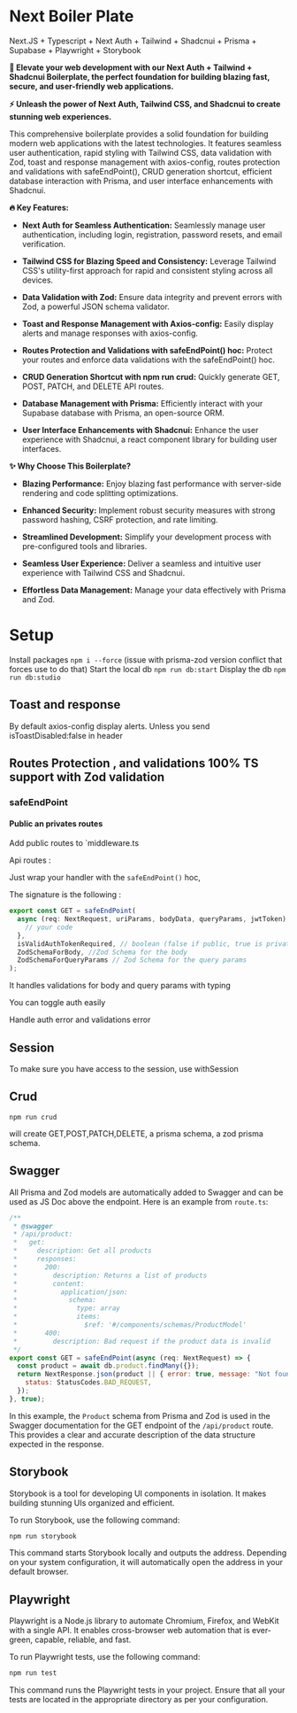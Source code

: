 # Next Boiler Plate

Next.JS + Typescript + Next Auth + Tailwind + Shadcnui + Prisma + Supabase + Playwright + Storybook

**🚀 Elevate your web development with our Next Auth + Tailwind + Shadcnui Boilerplate, the perfect foundation for building blazing fast, secure, and user-friendly web applications.**

**⚡️ Unleash the power of Next Auth, Tailwind CSS, and Shadcnui to create stunning web experiences.**

This comprehensive boilerplate provides a solid foundation for building modern web applications with the latest technologies. It features seamless user authentication, rapid styling with Tailwind CSS, data validation with Zod, toast and response management with axios-config, routes protection and validations with safeEndPoint(), CRUD generation shortcut, efficient database interaction with Prisma, and user interface enhancements with Shadcnui.

**🔥 Key Features:**

- **Next Auth for Seamless Authentication:** Seamlessly manage user authentication, including login, registration, password resets, and email verification.

- **Tailwind CSS for Blazing Speed and Consistency:** Leverage Tailwind CSS's utility-first approach for rapid and consistent styling across all devices.

- **Data Validation with Zod:** Ensure data integrity and prevent errors with Zod, a powerful JSON schema validator.

- **Toast and Response Management with Axios-config:** Easily display alerts and manage responses with axios-config.

- **Routes Protection and Validations with safeEndPoint() hoc:** Protect your routes and enforce data validations with the safeEndPoint() hoc.

- **CRUD Generation Shortcut with npm run crud:** Quickly generate GET, POST, PATCH, and DELETE API routes.

- **Database Management with Prisma:** Efficiently interact with your Supabase database with Prisma, an open-source ORM.

- **User Interface Enhancements with Shadcnui:** Enhance the user experience with Shadcnui, a react component library for building user interfaces.

**✨ Why Choose This Boilerplate?**

- **Blazing Performance:** Enjoy blazing fast performance with server-side rendering and code splitting optimizations.

- **Enhanced Security:** Implement robust security measures with strong password hashing, CSRF protection, and rate limiting.

- **Streamlined Development:** Simplify your development process with pre-configured tools and libraries.

- **Seamless User Experience:** Deliver a seamless and intuitive user experience with Tailwind CSS and Shadcnui.

- **Effortless Data Management:** Manage your data effectively with Prisma and Zod.

# Setup

Install packages
`npm i --force` (issue with prisma-zod version conflict that forces use to do that)
Start the local db
`npm run db:start`
Display the db
`npm run db:studio`

## Toast and response

By default axios-config display alerts. Unless you send isToastDisabled:false in header

## Routes Protection , and validations 100% TS support with Zod validation

### safeEndPoint

#### Public an privates routes

Add public routes to `middleware.ts

Api routes :

Just wrap your handler with the `safeEndPoint()` hoc,

The signature is the following :

```javascript
export const GET = safeEndPoint(
  async (req: NextRequest, uriParams, bodyData, queryParams, jwtToken) => {
    // your code
  },
  isValidAuthTokenRequired, // boolean (false if public, true is private )
  ZodSchemaForBody, //Zod Schema for the body
  ZodSchemaForQueryParams // Zod Schema for the query params
);
```

It handles validations for body and query params with typing

You can toggle auth easily

Handle auth error and validations error

## Session

To make sure you have access to the session, use withSession

## Crud

`npm run crud`

will create GET,POST,PATCH,DELETE, a prisma schema, a zod prisma schema.

## Swagger

All Prisma and Zod models are automatically added to Swagger and can be used as JS Doc above the endpoint. Here is an example from `route.ts`:

```javascript
/**
 * @swagger
 * /api/product:
 *   get:
 *     description: Get all products
 *     responses:
 *       200:
 *         description: Returns a list of products
 *         content:
 *           application/json:
 *             schema:
 *               type: array
 *               items:
 *                 $ref: '#/components/schemas/ProductModel'
 *       400:
 *         description: Bad request if the product data is invalid
 */
export const GET = safeEndPoint(async (req: NextRequest) => {
  const product = await db.product.findMany({});
  return NextResponse.json(product || { error: true, message: "Not found" }, {
    status: StatusCodes.BAD_REQUEST,
  });
}, true);
```

In this example, the `Product` schema from Prisma and Zod is used in the Swagger documentation for the GET endpoint of the `/api/product` route. This provides a clear and accurate description of the data structure expected in the response.

## Storybook

Storybook is a tool for developing UI components in isolation. It makes building stunning UIs organized and efficient.

To run Storybook, use the following command:

```bash
npm run storybook
```

This command starts Storybook locally and outputs the address. Depending on your system configuration, it will automatically open the address in your default browser.

## Playwright

Playwright is a Node.js library to automate Chromium, Firefox, and WebKit with a single API. It enables cross-browser web automation that is ever-green, capable, reliable, and fast.

To run Playwright tests, use the following command:

```bash
npm run test
```

This command runs the Playwright tests in your project. Ensure that all your tests are located in the appropriate directory as per your configuration.
